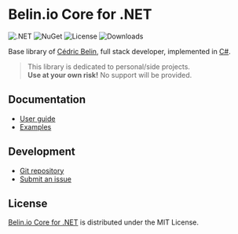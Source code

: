 # Belin.io Core for .NET
![.NET](https://badgen.net/badge/.net/%3E%3D9.0/green) ![NuGet](https://badgen.net/nuget/v/Belin.Core) ![License](https://badgen.net/badge/license/MIT/blue) ![Downloads](https://badgen.net/nuget/dt/Belin.Core)

Base library of [Cédric Belin](https://belin.io), full stack developer,
implemented in [C#](https://learn.microsoft.com/en-us/dotnet/csharp).

> This library is dedicated to personal/side projects.  
> **Use at your own risk!** No support will be provided.

## Documentation
- [User guide](https://github.com/cedx/core.net/wiki)
- [Examples](https://github.com/cedx/core.net/tree/main/example)

## Development
- [Git repository](https://github.com/cedx/core.net)
- [Submit an issue](https://github.com/cedx/core.net/issues)

## License
[Belin.io Core for .NET](https://github.com/cedx/core.net) is distributed under the MIT License.
